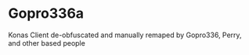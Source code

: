 # Gopro336a
Konas Client de-obfuscated and manually remaped by Gopro336, Perry, and other based people
